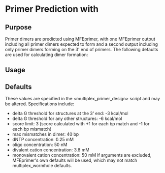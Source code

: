# Primer Prediction with <MFEprimer dimer>

## Purpose
Primer dimers are predicted using MFEprimer, with one MFEprimer output including all primer dimers expected to form and a second output including only primer dimers forming on the 3' end of primers. The following defaults are used for calculating dimer formation:

## Usage


## Defaults
These values are specified in the <multiplex_primer_design> script and may be altered. Specifications include:
- delta G threshold for structures at the 3' end: -3 kcal/mol
- delta G threshold for any other structures: -6 kcal/mol
- score limit: 3 (score calculated with +1 for each bp match and -1 for each bp mismatch)
- max mismatches in dimer: 40 bp
- dNTP concentration: 0.25 mM
- oligo concentration: 50 nM
- divalent cation concentration: 3.8 mM
- monovalent cation concentration: 50 mM
If arguments are excluded, MFEprimer's own defaults will be used, which may not match multiplex_wormhole defaults.
